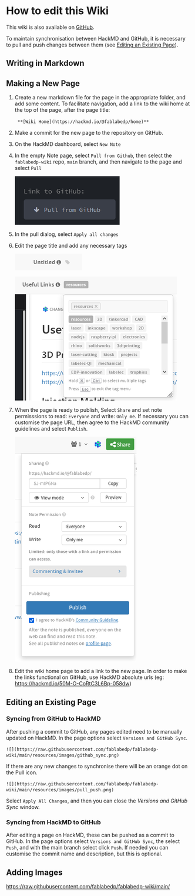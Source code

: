 # How to edit this Wiki

This wiki is also available on [GitHub](https://raw.githubusercontent.com/fablabedp/fablabedp-wiki).

To maintain synchronisation between HackMD and GitHub, it is necessary to pull and push changes between them (see [Editing an Existing Page](#editing-an-existing-page)).


## Writing in Markdown





## Making a New Page


1. Create a new markdown file for the page in the appropriate folder, and add some content.  To facilitate navigation, add a link to the wiki home at the top of the page, after the page title:  

	` **[Wiki Home](https://hackmd.io/@fablabedp/home)**`  

2. Make a commit for the new page to the repository on GitHub.
3. On the HackMD dashboard, select `New Note`
4. In the empty Note page, select `Pull from Github`, then select the `fablabedp-wiki` repo, `main` branch, and then navigate to the page and select `Pull`

	![](https://raw.githubusercontent.com/fablabedp/fablabedp-wiki/main/resources/images/pull_from_github.png)  

5. In the pull dialog, select `Apply all changes`
6. Edit the page title and add any necessary tags  

	![](https://raw.githubusercontent.com/fablabedp/fablabedp-wiki/main/resources/images/title_and_tags.png)  

	![](https://raw.githubusercontent.com/fablabedp/fablabedp-wiki/main/resources/images/title_and_tags_edited.png)  

7. When the page is ready to publish, Select `Share` and set note permisssions to read: `Everyone` and write: `Only me`.  If necessary you can customise the page URL, then agree to the HackMD community guidelines and select `Publish`.

	![](https://raw.githubusercontent.com/fablabedp/fablabedp-wiki/main/resources/images/publish.png)  

8. Edit the wiki home page to add a link to the new page.  In order to make the links functional on GitHub, use HackMD absolute urls (eg: https://hackmd.io/50M-O-CoRtC3L6Bp-058dw)


## Editing an Existing Page

### Syncing from GitHub to HackMD

After pushing a commit to GitHub, any pages edited need to be manually updated on HackMD.  In the page options select `Versions and GitHub Sync`.

	![](https://raw.githubusercontent.com/fablabedp/fablabedp-wiki/main/resources/images/github_sync.png)  

If there are any new changes to synchronise there will be an orange dot on the Pull icon.  

	![](https://raw.githubusercontent.com/fablabedp/fablabedp-wiki/main/resources/images/pull_push.png)  

Select `Apply All Changes`, and then you can close the _Versions and GitHub Sync_ window.


### Syncing from HackMD to GitHub

After editing a page on HackMD, these can be pushed as a commit to GitHub.  In the page options select `Versions and GitHub Sync`, the select `Push`, and with the main branch select click `Push`.  If needed you can customise the commit name and description, but this is optional.


## Adding Images



https://raw.githubusercontent.com/fablabedp/fablabedp-wiki/main/